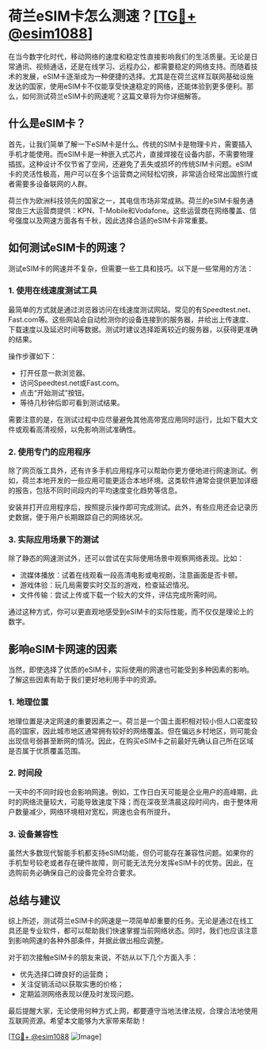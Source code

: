 # 荷兰eSIM卡怎么测速？[[TG💪+ @esim1088](https://t.me/s/esim1088)]

在当今数字化时代，移动网络的速度和稳定性直接影响我们的生活质量。无论是日常通讯、视频通话，还是在线学习、远程办公，都需要稳定的网络支持。而随着技术的发展，eSIM卡逐渐成为一种便捷的选择。尤其是在荷兰这样互联网基础设施发达的国家，使用eSIM卡不仅能享受快速稳定的网络，还能体验到更多便利。那么，如何测试荷兰eSIM卡的网速呢？这篇文章将为你详细解答。

## 什么是eSIM卡？

首先，让我们简单了解一下eSIM卡是什么。传统的SIM卡是物理卡片，需要插入手机才能使用。而eSIM卡是一种嵌入式芯片，直接焊接在设备内部，不需要物理插拔。这种设计不仅节省了空间，还避免了丢失或损坏的传统SIM卡问题。eSIM卡的灵活性极高，用户可以在多个运营商之间轻松切换，非常适合经常出国旅行或者需要多设备联网的人群。

荷兰作为欧洲科技领先的国家之一，其电信市场非常成熟。荷兰的eSIM卡服务通常由三大运营商提供：KPN、T-Mobile和Vodafone。这些运营商在网络覆盖、信号强度以及网速方面各有千秋，因此选择合适的eSIM卡非常重要。

## 如何测试eSIM卡的网速？

测试eSIM卡的网速并不复杂，但需要一些工具和技巧。以下是一些常用的方法：

### 1. 使用在线速度测试工具

最简单的方式就是通过浏览器访问在线速度测试网站。常见的有Speedtest.net、Fast.com等。这些网站会自动检测你的设备连接到的服务器，并给出上传速度、下载速度以及延迟时间等数据。测试时建议选择距离较近的服务器，以获得更准确的结果。

操作步骤如下：
- 打开任意一款浏览器。
- 访问Speedtest.net或Fast.com。
- 点击“开始测试”按钮。
- 等待几秒钟后即可看到测试结果。

需要注意的是，在测试过程中应尽量避免其他高带宽应用同时运行，比如下载大文件或观看高清视频，以免影响测试准确性。

### 2. 使用专门的应用程序

除了网页版工具外，还有许多手机应用程序可以帮助你更方便地进行网速测试。例如，荷兰本地开发的一些应用可能更适合本地环境。这类软件通常会提供更加详细的报告，包括不同时间段内的平均速度变化趋势等信息。

安装并打开应用程序后，按照提示操作即可完成测试。此外，有些应用还会记录历史数据，便于用户长期跟踪自己的网络状况。

### 3. 实际应用场景下的测试

除了静态的网速测试外，还可以尝试在实际使用场景中观察网络表现。比如：
- 流媒体播放：试着在线观看一段高清电影或电视剧，注意画面是否卡顿。
- 游戏体验：玩几局需要实时交互的游戏，检查延迟情况。
- 文件传输：尝试上传或下载一个较大的文件，评估完成所需时间。

通过这种方式，你可以更直观地感受到eSIM卡的实际性能，而不仅仅是理论上的数字。

## 影响eSIM卡网速的因素

当然，即使选择了优质的eSIM卡，实际使用的网速也可能受到多种因素的影响。了解这些因素有助于我们更好地利用手中的资源。

### 1. 地理位置

地理位置是决定网速的重要因素之一。荷兰是一个国土面积相对较小但人口密度较高的国家，因此城市地区通常拥有较好的网络覆盖。但在偏远乡村地区，则可能会出现信号弱甚至断网的情况。因此，在购买eSIM卡之前最好先确认自己所在区域是否属于优质覆盖范围。

### 2. 时间段

一天中的不同时段也会影响网速。例如，工作日白天可能是企业用户的高峰期，此时的网络流量较大，可能导致速度下降；而在深夜至清晨这段时间内，由于整体用户数量减少，网络环境相对宽松，网速也会有所提升。

### 3. 设备兼容性

虽然大多数现代智能手机都支持eSIM功能，但仍可能存在兼容性问题。如果你的手机型号较老或者存在硬件故障，则可能无法充分发挥eSIM卡的优势。因此，在选购前务必确保自己的设备完全符合要求。

## 总结与建议

综上所述，测试荷兰eSIM卡的网速是一项简单却重要的任务。无论是通过在线工具还是专业软件，都可以帮助我们快速掌握当前网络状态。同时，我们也应该注意到影响网速的各种外部条件，并据此做出相应调整。

对于初次接触eSIM卡的朋友来说，不妨从以下几个方面入手：
- 优先选择口碑良好的运营商；
- 关注促销活动以获取实惠的价格；
- 定期监测网络表现以便及时发现问题。

最后提醒大家，无论使用何种方式上网，都要遵守当地法律法规，合理合法地使用互联网资源。希望本文能够为大家带来帮助！

[[TG💪+ @esim1088](https://t.me/s/esim1088) ![Image](https://i.postimg.cc/4NQfJmqS/Snipaste-2025-05-13-00-14-12.png)]